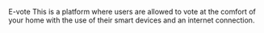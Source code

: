 E-vote
This is a platform where users are allowed to vote at the comfort of your home with the use of their smart devices and an internet connection.
